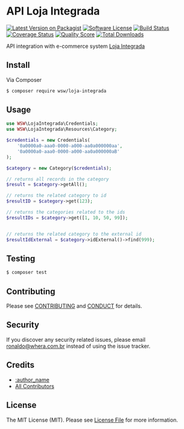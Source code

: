 # API Loja Integrada

[![Latest Version on Packagist][ico-version]][link-packagist]
[![Software License][ico-license]](LICENSE.md)
[![Build Status][ico-travis]][link-travis]
[![Coverage Status][ico-scrutinizer]][link-scrutinizer]
[![Quality Score][ico-code-quality]][link-code-quality]
[![Total Downloads][ico-downloads]][link-downloads]

API integration with e-commerce system [Loja Integrada](https://lojaintegrada.com.br/)

## Install

Via Composer

``` bash
$ composer require wsw/loja-integrada
```

## Usage

``` php
use WSW\LojaIntegrada\Credentials;
use WSW\LojaIntegrada\Resources\Category;

$credentials = new Credentials(
    '0a0000a0-aaa0-0000-a000-aa0a000000aa',
    '0a0000a0-aaa0-0000-a000-aa0a000000aB'
);

$category = new Category($credentials);

// returns all records in the category
$result = $category->getAll();

// returns the related category to id
$resultID = $category->get(123);

// returns the categories related to the ids
$resultIDs = $category->get([1, 10, 50, 99]);


// returns the related category to the external id
$resultIdExternal = $category->idExternal()->find(999);


```

## Testing

``` bash
$ composer test
```

## Contributing

Please see [CONTRIBUTING](CONTRIBUTING.md) and [CONDUCT](CONDUCT.md) for details.

## Security

If you discover any security related issues, please email ronaldo@whera.com.br instead of using the issue tracker.

## Credits

- [:author_name][link-author]
- [All Contributors][link-contributors]

## License

The MIT License (MIT). Please see [License File](LICENSE.md) for more information.

[ico-version]: https://img.shields.io/packagist/v/wsw/loja-integrada.svg?style=flat-square
[ico-license]: https://img.shields.io/badge/license-MIT-brightgreen.svg?style=flat-square
[ico-travis]: https://img.shields.io/travis/wsw/loja-integrada/master.svg?style=flat-square
[ico-scrutinizer]: https://img.shields.io/scrutinizer/coverage/g/wsw/loja-integrada.svg?style=flat-square
[ico-code-quality]: https://img.shields.io/scrutinizer/g/wsw/loja-integrada.svg?style=flat-square
[ico-downloads]: https://img.shields.io/packagist/dt/wsw/loja-integrada.svg?style=flat-square

[link-packagist]: https://packagist.org/packages/wsw/loja-integrada
[link-travis]: https://travis-ci.org/wsw/loja-integrada
[link-scrutinizer]: https://scrutinizer-ci.com/g/wsw/loja-integrada/code-structure
[link-code-quality]: https://scrutinizer-ci.com/g/wsw/loja-integrada
[link-downloads]: https://packagist.org/packages/wsw/loja-integrada
[link-author]: https://github.com/whera
[link-contributors]: ../../contributors